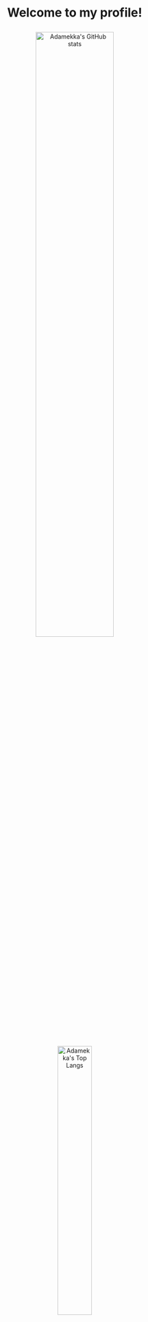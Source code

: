 <!-- markdownlint-disable MD033 -->

# <p align="center">Welcome to my profile!</p>

<p align="center">
    <img width="60%" src=https://github-readme-stats.vercel.app/api?username=Adamekka&count_private=true&show_icons=true&theme=nord alt="Adamekka's GitHub stats">
</p>

<p align="center">
    <img width="40%" src=https://github-readme-stats.vercel.app/api/top-langs/?username=Adamekka&theme=nord&exclude_repo=DiscordTheme,dwm,mpv,st&langs_count=50 alt="Adamekka's Top Langs">
</p>
